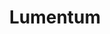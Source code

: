 ---
instagram: https://instagram.com/lumentumlife
linkedin: https://linkedin.com/company/lumentum
logohandle: lumentum
sort: lumentum
title: Lumentum
twitter: https://x.com/lumentum
website: https://www.lumentum.com/en
youtube: https://youtube.com/channel/UChaB6pmGpBEh1Ufa2dSHm4A
---